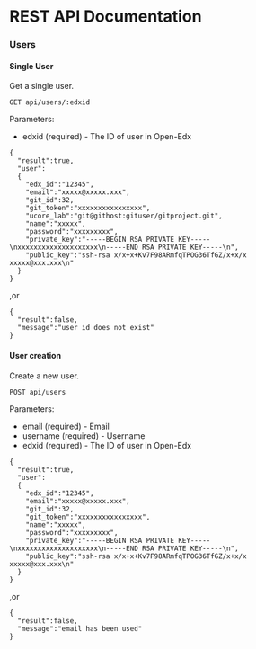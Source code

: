 REST API Documentation
==========

### Users

#### Single User

Get a single user.

```
GET api/users/:edxid
```

Parameters:

- edxid (required) - The ID of user in Open-Edx

```
{
  "result":true,
  "user":
  {
    "edx_id":"12345",
    "email":"xxxxx@xxxxx.xxx",
    "git_id":32,
    "git_token":"xxxxxxxxxxxxxxxx",
    "ucore_lab":"git@githost:gituser/gitproject.git",
    "name":"xxxxx",
    "password":"xxxxxxxxx",
    "private_key":"-----BEGIN RSA PRIVATE KEY-----\nxxxxxxxxxxxxxxxxxxxx\n-----END RSA PRIVATE KEY-----\n",
    "public_key":"ssh-rsa x/x+x+Kv7F98ARmfqTPOG36TfGZ/x+x/x xxxxx@xxx.xxx\n"
  }
}
```
  ,or
```
{
  "result":false,
  "message":"user id does not exist"
}
```

#### User creation
Create a new user.

```
POST api/users
```

Parameters:

- email (required) - Email
- username (required) - Username
- edxid (required) - The ID of user in Open-Edx

```
{
  "result":true,
  "user":
  {
    "edx_id":"12345",
    "email":"xxxxx@xxxxx.xxx",
    "git_id":32,
    "git_token":"xxxxxxxxxxxxxxxx",
    "name":"xxxxx",
    "password":"xxxxxxxxx",
    "private_key":"-----BEGIN RSA PRIVATE KEY-----\nxxxxxxxxxxxxxxxxxxxx\n-----END RSA PRIVATE KEY-----\n",
    "public_key":"ssh-rsa x/x+x+Kv7F98ARmfqTPOG36TfGZ/x+x/x xxxxx@xxx.xxx\n"
  }
}
```
  ,or
```
{
  "result":false,
  "message":"email has been used"
}
```